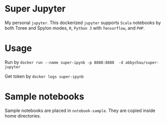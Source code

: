 # Super Jupyter

My personal `jupyter`. This dockerized `jupyter` supports `Scala` notebooks by both Toree and Spylon modes, `R`, `Python 3` with `Tensorflow`, and `PHP`. 

# Usage

Run by `docker run --name super-ipynb -p 8888:8888  -d abbychau/super-jupyter`

Get token by `docker logs super-ipynb`

# Sample notebooks
Sample notebooks are placed in `notebook-sample`. They are copied inside home directories.